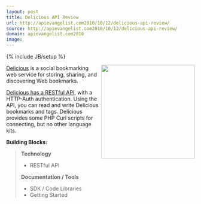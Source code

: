```yaml
---
layout: post
title: Delicious API Review
url: http://apievangelist.com2010/10/12/delicious-api-review/
source: http://apievangelist.com2010/10/12/delicious-api-review/
domain: apievangelist.com2010
image: 
---
```

{% include JB/setup %}
<img src="http://kinlane-productions.s3.amazonaws.com/api-evangelist/delicious-logo.jpg" alt="" width="250" align="right" /><a href="http://www.delicious.com">Delicious</a> is a social bookmarking web service for storing, sharing, and discovering Web bookmarks.<p></p>
<a href="http://www.delicious.com/help/api">Delicious has a RESTful API</a>, with a HTTP-Auth authentication.  Using the API, you can read and write Delicious bookmarks and tags. Delicious provides some PHP Curl scripts for connecting, but no other language kits.<p></p>
<strong>Building Blocks:</strong>
<blockquote><strong>Technology</strong>
<ul class="mainlist">
	<li>RESTful API</li>
</ul>
<strong>Documentation / Tools</strong>
<ul class="mainlist">
	<li>SDK / Code Libraries</li>
	<li>Getting Started</li>
</ul>
</blockquote>

